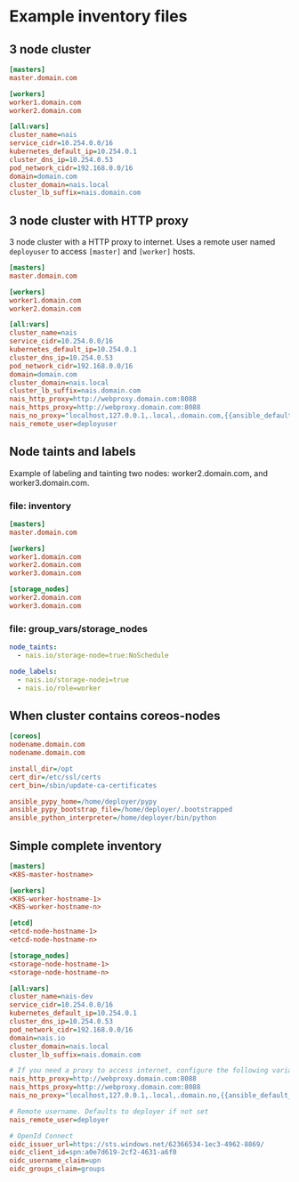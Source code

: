 Example inventory files
=======================

## 3 node cluster

```ini
[masters]
master.domain.com

[workers]
worker1.domain.com
worker2.domain.com

[all:vars]
cluster_name=nais
service_cidr=10.254.0.0/16
kubernetes_default_ip=10.254.0.1
cluster_dns_ip=10.254.0.53
pod_network_cidr=192.168.0.0/16
domain=domain.com
cluster_domain=nais.local
cluster_lb_suffix=nais.domain.com
```


## 3 node cluster with HTTP proxy

3 node cluster with a HTTP proxy to internet. Uses a remote user named `deployuser` to access `[master]` and `[worker]` hosts.

```ini
[masters]
master.domain.com

[workers]
worker1.domain.com
worker2.domain.com

[all:vars]
cluster_name=nais
service_cidr=10.254.0.0/16
kubernetes_default_ip=10.254.0.1
cluster_dns_ip=10.254.0.53
pod_network_cidr=192.168.0.0/16
domain=domain.com
cluster_domain=nais.local
cluster_lb_suffix=nais.domain.com
nais_http_proxy=http://webproxy.domain.com:8088
nais_https_proxy=http://webproxy.domain.com:8088
nais_no_proxy="localhost,127.0.0.1,.local,.domain.com,{{ansible_default_ipv4.address}}"
nais_remote_user=deployuser
```


## Node taints and labels

Example of labeling and tainting two nodes: worker2.domain.com, and worker3.domain.com.

### file: inventory

```ini
[masters]
master.domain.com

[workers]
worker1.domain.com
worker2.domain.com
worker3.domain.com

[storage_nodes]
worker2.domain.com
worker3.domain.com
```

### file: group_vars/storage_nodes

```yaml
node_taints:
  - nais.io/storage-node=true:NoSchedule

node_labels:
  - nais.io/storage-nodei=true
  - nais.io/role=worker
```


## When cluster contains coreos-nodes

```ini
[coreos]
nodename.domain.com
nodename.domain.com

install_dir=/opt
cert_dir=/etc/ssl/certs
cert_bin=/sbin/update-ca-certificates

ansible_pypy_home=/home/deployer/pypy
ansible_pypy_bootstrap_file=/home/deployer/.bootstrapped
ansible_python_interpreter=/home/deployer/bin/python
```


## Simple complete inventory

```ini
[masters]
<K8S-master-hostname>

[workers]
<K8S-worker-hostname-1>
<K8S-worker-hostname-n>

[etcd]
<etcd-node-hostname-1>
<etcd-node-hostname-n>

[storage_nodes]
<storage-node-hostname-1>
<storage-node-hostname-n>

[all:vars]
cluster_name=nais-dev
service_cidr=10.254.0.0/16
kubernetes_default_ip=10.254.0.1
cluster_dns_ip=10.254.0.53
pod_network_cidr=192.168.0.0/16
domain=nais.io
cluster_domain=nais.local
cluster_lb_suffix=nais.domain.com

# If you need a proxy to access internet, configure the following variables.
nais_http_proxy=http://webproxy.domain.com:8088
nais_https_proxy=http://webproxy.domain.com:8088
nais_no_proxy="localhost,127.0.0.1,.local,.domain.no,{{ansible_default_ipv4.address}}"

# Remote username. Defaults to deployer if not set
nais_remote_user=deployer

# OpenId Connect
oidc_issuer_url=https://sts.windows.net/62366534-1ec3-4962-8869/
oidc_client_id=spn:a0e7d619-2cf2-4631-a6f0
oidc_username_claim=upn
oidc_groups_claim=groups
```
